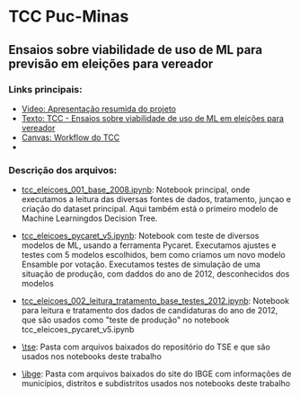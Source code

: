 # TCC Puc-Minas
## Ensaios sobre viabilidade de uso de ML para previsão em eleições para vereador

### Links principais:

- [Video: Apresentação resumida do projeto](https://youtu.be/wU1AMn5kFoQ)
- [Texto: TCC - Ensaios sobre viabilidade de uso de ML em eleições para vereador](https://github.com/sfinotti/TCC_Puc_Minas/blob/main/TCC_big_data_silvio_finotti_final.pdf)
- [Canvas: Workflow do TCC](https://github.com/sfinotti/TCC_Puc_Minas/blob/main/TCC_Workflow_Canvas.pdf)
- 


### Descrição dos arquivos:

- [tcc_eleicoes_001_base_2008.ipynb](https://github.com/sfinotti/TCC_Puc_Minas/blob/main/tcc_eleicoes_001_base_2008.ipynb): 
Notebook principal, onde executamos a leitura das diversas fontes de dados, tratamento, junçao e criação do dataset principal. 
Aqui também está o primeiro modelo de Machine Learningdos Decision Tree.

- [tcc_eleicoes_pycaret_v5.ipynb](https://github.com/sfinotti/TCC_Puc_Minas/blob/main/tcc_eleicoes_pycaret_v5.ipynb): 
Notebook com teste de diversos modelos de ML, usando a ferramenta Pycaret.
Executamos ajustes e testes com 5 modelos escolhidos, bem como criamos um novo modelo Ensamble por votação.
Executamos testes de simulação de uma situação de produção, com daddos do ano de 2012, desconhecidos dos modelos

- [tcc_eleicoes_002_leitura_tratamento_base_testes_2012.ipynb](https://github.com/sfinotti/TCC_Puc_Minas/blob/main/tcc_eleicoes_002_leitura_tratamento_base_testes_2012.ipynb): 
Notebook para leitura e tratamento dos dados de candidaturas do ano de 2012, que são usados como "teste de produção" no notebook tcc_eleicoes_pycaret_v5.ipynb

- [\tse](https://github.com/sfinotti/TCC_Puc_Minas/tree/main/tse): 
Pasta com arquivos baixados do repositório do TSE e que são usados nos notebooks deste trabalho

- [\ibge](https://github.com/sfinotti/TCC_Puc_Minas/tree/main/ibge): 
Pasta com arquivos baixados do site do IBGE com informações de municípios, distritos e subdistritos usados nos notebooks deste trabalho


